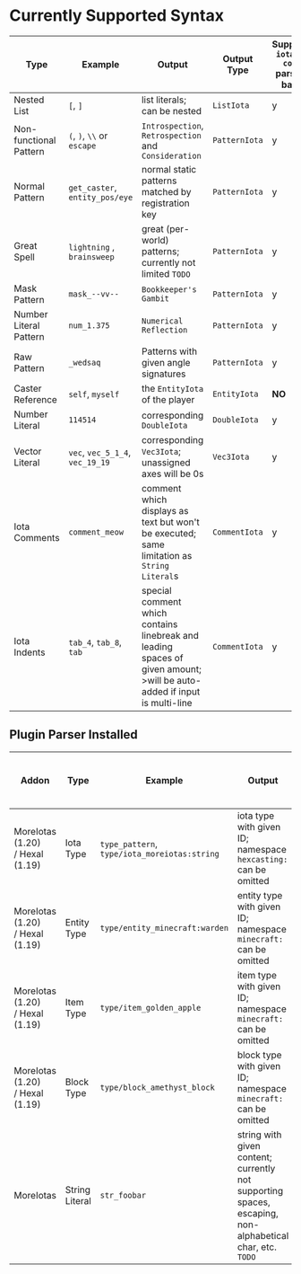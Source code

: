 # Currently Supported Syntax

| Type                   | Example                         | Output                                                                                                                     | Output Type   | Supports<br>`iota -> code` parsing back |
|------------------------|---------------------------------|----------------------------------------------------------------------------------------------------------------------------|---------------|-----------------------------------------|
| Nested List            | `[`, `]`                        | list literals; can be nested                                                                                               | `ListIota`    | y                                       |
| Non-functional Pattern | `(`, `)`, `\\` or `escape`      | `Introspection`, `Retrospection` and `Consideration`                                                                       | `PatternIota` | y                                       |
| Normal Pattern         | `get_caster`, `entity_pos/eye`  | normal static patterns matched by registration key                                                                         | `PatternIota` | y                                       |
| Great Spell            | `lightning` , `brainsweep`      | great (per-world) patterns; currently not limited `TODO`                                                                   | `PatternIota` | y                                       |
| Mask Pattern           | `mask_--vv--`                   | `Bookkeeper's Gambit`                                                                                                      | `PatternIota` | y                                       |
| Number Literal Pattern | `num_1.375`                     | `Numerical Reflection`                                                                                                     | `PatternIota` | y                                       |
| Raw Pattern            | `_wedsaq`                       | Patterns with given angle signatures                                                                                       | `PatternIota` | y                                       |
| Caster Reference       | `self`, `myself`                | the `EntityIota` of the player                                                                                             | `EntityIota`  | **NO**                                  |
| Number Literal         | `114514`                        | corresponding `DoubleIota`                                                                                                 | `DoubleIota`  | y                                       |
| Vector Literal         | `vec`, `vec_5_1_4`, `vec_19_19` | corresponding `Vec3Iota`; unassigned axes will be 0s                                                                       | `Vec3Iota`    | y                                       |
| Iota Comments          | `comment_meow`                  | comment which displays as text but won't be executed; same limitation as `String Literal`s                                 | `CommentIota` | y                                       |
| Iota Indents           | `tab_4`, `tab_8`, `tab`         | special comment which contains linebreak and leading spaces of given amount;<br>>will be auto-added if input is multi-line | `CommentIota` | y                                       |

## Plugin Parser Installed

| Addon                              | Type           | Example                                      | Output                                                                                                   | Output Type      | Supports<br>`iota -> code` parsing back |
|------------------------------------|----------------|----------------------------------------------|----------------------------------------------------------------------------------------------------------|------------------|-----------------------------------------|
| MoreIotas (1.20)<br>/ Hexal (1.19) | Iota Type      | `type_pattern`, `type/iota_moreiotas:string` | iota type with given ID; namespace `hexcasting:` can be omitted                                          | `IotaTypeIota`   | y                                       |
| MoreIotas (1.20)<br>/ Hexal (1.19) | Entity Type    | `type/entity_minecraft:warden`               | entity type with given ID; namespace `minecraft:` can be omitted                                         | `EntityTypeIota` | y                                       |
| MoreIotas (1.20)<br>/ Hexal (1.19) | Item Type      | `type/item_golden_apple`                     | item type with given ID; namespace `minecraft:` can be omitted                                           | `ItemTypeIota`   | y                                       |
| MoreIotas (1.20)<br>/ Hexal (1.19) | Block Type     | `type/block_amethyst_block`                  | block type with given ID; namespace `minecraft:` can be omitted                                          | `ItemTypeIota`   | y                                       |
| MoreIotas                          | String Literal | `str_foobar`                                 | string with given content; currently not supporting spaces, escaping, non-alphabetical char, etc. `TODO` | `StringIota`     | y                                       |
